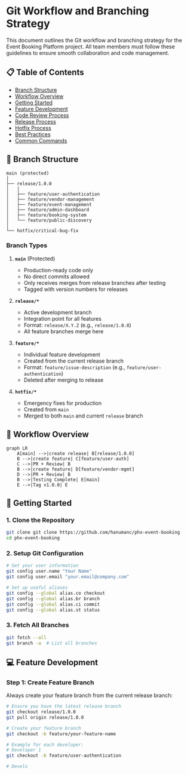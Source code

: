 # Git Workflow and Branching Strategy

This document outlines the Git workflow and branching strategy for the Event Booking Platform project. All team members must follow these guidelines to ensure smooth collaboration and code management.

## 📋 Table of Contents

- [Branch Structure](#branch-structure)
- [Workflow Overview](#workflow-overview)
- [Getting Started](#getting-started)
- [Feature Development](#feature-development)
- [Code Review Process](#code-review-process)
- [Release Process](#release-process)
- [Hotfix Process](#hotfix-process)
- [Best Practices](#best-practices)
- [Common Commands](#common-commands)

## 🌳 Branch Structure

```
main (protected)
│
├── release/1.0.0
│   │
│   ├── feature/user-authentication
│   ├── feature/vendor-management
│   ├── feature/event-management
│   ├── feature/admin-dashboard
│   ├── feature/booking-system
│   └── feature/public-discovery
│
└── hotfix/critical-bug-fix
```

### Branch Types

1. **`main`** (Protected)
   - Production-ready code only
   - No direct commits allowed
   - Only receives merges from release branches after testing
   - Tagged with version numbers for releases

2. **`release/*`**
   - Active development branch
   - Integration point for all features
   - Format: `release/X.Y.Z` (e.g., `release/1.0.0`)
   - All feature branches merge here

3. **`feature/*`**
   - Individual feature development
   - Created from the current release branch
   - Format: `feature/issue-description` (e.g., `feature/user-authentication`)
   - Deleted after merging to release

4. **`hotfix/*`**
   - Emergency fixes for production
   - Created from `main`
   - Merged to both `main` and current `release` branch

## 🔄 Workflow Overview

```mermaid
graph LR
    A[main] -->|create release| B[release/1.0.0]
    B -->|create feature| C[feature/user-auth]
    C -->|PR + Review| B
    B -->|create feature| D[feature/vendor-mgmt]
    D -->|PR + Review| B
    B -->|Testing Complete| E[main]
    E -->|Tag v1.0.0| E
```

## 🚀 Getting Started

### 1. Clone the Repository

```bash
git clone git clone https://github.com/hanumanc/phx-event-booking
cd phx-event-booking
```

### 2. Setup Git Configuration

```bash
# Set your user information
git config user.name "Your Name"
git config user.email "your.email@company.com"

# Set up useful aliases
git config --global alias.co checkout
git config --global alias.br branch
git config --global alias.ci commit
git config --global alias.st status
```

### 3. Fetch All Branches

```bash
git fetch --all
git branch -a  # List all branches
```

## 💻 Feature Development

### Step 1: Create Feature Branch

Always create your feature branch from the current release branch:

```bash
# Ensure you have the latest release branch
git checkout release/1.0.0
git pull origin release/1.0.0

# Create your feature branch
git checkout -b feature/your-feature-name

# Example for each developer:
# Developer 1
git checkout -b feature/user-authentication

# Develo